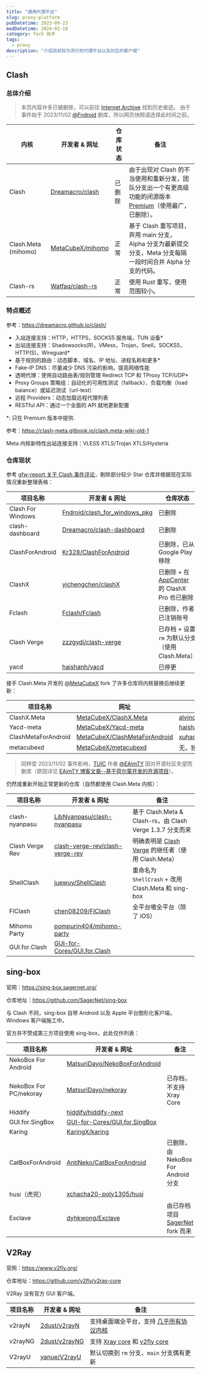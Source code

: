 ```yaml
---
title: "通用代理平台"
slug: proxy-platform
pubDatetime: 2023-09-23
modDatetime: 2024-02-18
category: Tech 技术
tags:
  - proxy
description: "介绍目前较为流行的代理平台以及对应的客户端"
---
```


## Clash

### 总体介绍

> 本页内容许多已被删除，可以前往 [Internet Archive](https://archive.org/) 找到历史痕迹。
> 由于事件始于 2023/11/02 [@Fndroid](https://github.com/Fndroid) 删库，所以网页快照请选择此时间之前。

| 内核                | 开发者 & 网址                                           | 仓库状态 | 备注                                                                                                                                                                 |
| ------------------- | ------------------------------------------------------- | -------- | -------------------------------------------------------------------------------------------------------------------------------------------------------------------- |
| Clash               | [Dreamacro/clash](https://github.com/Dreamacro/clash)   | 已删除   | 由于出现对 Clash 的不当使用和重新分发，团队分支出一个有更高级功能的闭源版本 [Premium](https://github.com/Dreamacro/clash/releases/tag/premium)（使用最广，已删除）。 |
| Clash.Meta (mihomo) | [MetaCubeX/mihomo](https://github.com/MetaCubeX/mihomo) | 正常     | 基于 Clash 重写项目，弃用 main 分支，Alpha 分支为最新提交分支，Meta 分支每隔一段时间合并 Alpha 分支的代码。                                                          |
| Clash-rs            | [Watfaq/clash-rs](https://github.com/Watfaq/clash-rs)   | 正常     | 使用 Rust 重写，使用范围较小。                                                                                                                                       |

### 特点概述

参考：<https://dreamacro.github.io/clash/>

- 入站连接支持：HTTP，HTTPS，SOCKS5 服务端，TUN 设备\*
- 出站连接支持：Shadowsocks(R)，VMess，Trojan，Snell，SOCKS5，HTTP(S)，Wireguard\*
- 基于规则的路由：动态脚本、域名、IP 地址、进程名称和更多\*
- Fake-IP DNS：尽量减少 DNS 污染的影响，提高网络性能
- 透明代理：使用自动路由表/规则管理 Redirect TCP 和 TProxy TCP/UDP\*
- Proxy Groups 策略组：自动化的可用性测试（fallback）、负载均衡（load balance）或延迟测试（url-test）
- 远程 Providers：动态加载远程代理列表
- RESTful API：通过一个全面的 API 就地更新配置

\*: 只在 Premium 版本中提供.

参考：<https://clash-meta.gitbook.io/clash.meta-wiki-old-1>

Meta 内核新特性出站连接支持：VLESS XTLS/Trojan XTLS/Hysteria

### 仓库现状

参考 [gfw-report 关于 Clash 事件评论](https://github.com/net4people/bbs/issues/303)，剔除部分较少 Star 仓库并根据现在实际情况重新整理表格：

| 项目名称          | 开发者 & 网址                                                                     | 仓库状态                                                                                                                             |
| ----------------- | --------------------------------------------------------------------------------- | ------------------------------------------------------------------------------------------------------------------------------------ |
| Clash For Windows | [Fndroid/clash_for_windows_pkg](https://github.com/Fndroid/clash_for_windows_pkg) | 已删除                                                                                                                               |
| clash-dashboard   | [Dreamacro/clash-dashboard](https://github.com/Dreamacro/clash-dashboard)         | 已删除                                                                                                                               |
| ClashForAndroid   | [Kr328/ClashForAndroid](https://github.com/Kr328/ClashForAndroid)                 | 已删除，已从 Google Play 移除                                                                                                        |
| ClashX            | [yichengchen/clashX](https://github.com/yichengchen/clashX)                       | 已删除 + 在 [AppCenter](https://install.appcenter.ms/users/clashx/apps/clashx-pro/distribution_groups/public) 的 ClashX Pro 也已删除 |
| Fclash            | [Fclash/Fclash](https://github.com/Fclash/Fclash)                                 | 已删除，作者已注销账号                                                                                                               |
| Clash Verge       | [zzzgydi/clash-verge](https://github.com/zzzgydi/clash-verge)                     | 已存档 + 设置 `rm` 为默认分支（使用 Clash.Meta）                                                                                     |
| yacd              | [haishanh/yacd](https://github.com/haishanh/yacd)                                 | 已停更                                                                                                                               |

接手 Clash.Meta 开发的 [@MetaCubeX](https://github.com/MetaCubeX) fork 了许多仓库将内核替换后继续更新：

| 项目名称            | 网址                                                                              | Fork 来源                                                                 |
| ------------------- | --------------------------------------------------------------------------------- | ------------------------------------------------------------------------- |
| ClashX.Meta         | [MetaCubeX/ClashX.Meta](https://github.com/MetaCubeX/ClashX.Meta)                 | [alvincrisuy/clashX](https://github.com/alvincrisuy/clashX)               |
| Yacd-meta           | [MetaCubeX/Yacd-meta](https://github.com/MetaCubeX/Yacd-meta)                     | [haishanh/yacd](https://github.com/haishanh/yacd)                         |
| ClashMetaForAndroid | [MetaCubeX/ClashMetaForAndroid](https://github.com/MetaCubeX/ClashMetaForAndroid) | [xuhaoyang/ClashForAndroid](https://github.com/xuhaoyang/ClashForAndroid) |
| metacubexd          | [MetaCubeX/metacubexd](https://github.com/MetaCubeX/metacubexd)                   | 无，独立开发的面板                                                        |

> 同样受 2023/11/02 事件影响，[TUIC](https://github.com/EAimTY/tuic) 作者 [@EAimTY](https://github.com/EAimTY) 因对开源社区失望而删库（原因详见 [EAimTY 博客文章--基于荷尔蒙开发的开源项目](https://www.eaimty.com/2023/opensource-project-based-on-hormone/)）。

仍然或重新开始正常更新的仓库（自然都使用 Clash.Meta 内核）：

| 项目名称        | 开发者 & 网址                                                | 备注                                                         |
| --------------- | ------------------------------------------------------------ | ------------------------------------------------------------ |
| clash-nyanpasu  | [LibNyanpasu/clash-nyanpasu](https://github.com/LibNyanpasu/clash-nyanpasu) | 基于 Clash.Meta & Clash-rs，由 Clash Verge 1.3.7 分支而来    |
| Clash Verge Rev | [clash-verge-rev/clash-verge-rev](https://github.com/clash-verge-rev/clash-verge-rev) | 明确表明是 [Clash Verge](https://github.com/zzzgydi/clash-verge) 的继任者（使用 Clash.Meta） |
| ShellClash      | [juewuy/ShellClash](https://github.com/juewuy/ShellClash)    | 重命名为 `ShellCrash` + 改用 Clash.Meta 和 sing-box          |
| FlClash         | [chen08209/FlClash](https://github.com/chen08209/FlClash)    | 全平台嗷全平台（除了 iOS）                                   |
| Mihomo Party    | [pompurin404/mihomo-party](https://github.com/pompurin404/mihomo-party) |                                                              |
| GUI.for.Clash   | [GUI-for-Cores/GUI.for.Clash](https://github.com/GUI-for-Cores/GUI.for.Clash) |                                                              |

## sing-box

官网：<https://sing-box.sagernet.org/>

仓库地址：<https://github.com/SagerNet/sing-box>

与 Clash 不同，sing-box 自带 Android 以及 Apple 平台图形化客户端，Windows 客户端施工中。

官方并不赞成第三方项目使用 sing-box，此处仅作列表：

| 项目名称               | 开发者 & 网址                                                | 备注                                                         |
| ---------------------- | ------------------------------------------------------------ | ------------------------------------------------------------ |
| NekoBox For Android    | [MatsuriDayo/NekoBoxForAndroid](https://github.com/MatsuriDayo/NekoBoxForAndroid) |                                                              |
| NekoBox For PC/nekoray | [MatsuriDayo/nekoray](https://github.com/MatsuriDayo/nekoray) | 已存档，不支持 Xray Core                                     |
| Hiddify                | [hiddify/hiddify-next](https://github.com/hiddify/hiddify-next) |                                                              |
| GUI.for.SingBox        | [GUI-for-Cores/GUI.for.SingBox](https://github.com/GUI-for-Cores/GUI.for.SingBox) |                                                              |
| Karing                 | [KaringX/karing](https://github.com/KaringX/karing)          |                                                              |
| CatBoxForAndroid       | [AntiNeko/CatBoxForAndroid](https://github.com/AntiNeko/CatBoxForAndroid) | 已删除，由 NekoBox For Android 分支                          |
| husi（虎兕）           | [xchacha20-poly1305/husi](https://github.com/xchacha20-poly1305/husi) |                                                              |
| Exclave                | [dyhkwong/Exclave](https://github.com/dyhkwong/Exclave)      | 由已存档项目 [SagerNet](https://github.com/SagerNet/SagerNet) fork 而来 |

## V2Ray

官网：<https://www.v2fly.org/>

仓库地址：<https://github.com/v2fly/v2ray-core>

V2Ray 没有官方 GUI 客户端。

| 项目名称 | 开发者 & 网址                                     | 备注                                                                                                     |
| -------- | ------------------------------------------------- | -------------------------------------------------------------------------------------------------------- |
| v2rayN   | [2dust/v2rayN](https://github.com/2dust/v2rayN)   | 支持桌面端全平台，支持 [几乎所有协议内核](https://github.com/2dust/v2rayN/wiki/List-of-supported-cores)  |
| v2rayNG  | [2dust/v2rayNG](https://github.com/2dust/v2rayNG) | 支持 [Xray core](https://github.com/XTLS/Xray-core) 和 [v2fly core](https://github.com/v2fly/v2ray-core) |
| V2rayU   | [yanue/V2rayU](https://github.com/yanue/V2rayU)   | 默认切换到 `rm` 分支，`main` 分支偶有更新                                                                |
